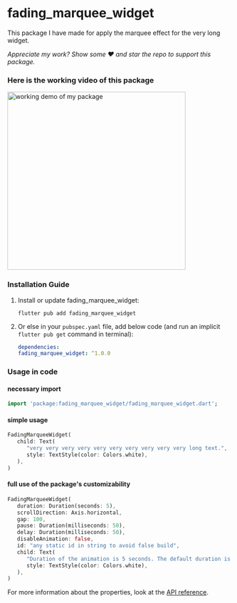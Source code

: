 # fading_marquee_widget

This package I have made for apply the marquee effect for the very long widget.

_Appreciate my work? Show some ❤️ and star the repo to support this package._

### Here is the working video of this package

<img src="https://github.com/pratikPSB/fading_marquee_widget/blob/master/fading_marquee_widget_demo.gif?raw=true" height="400"  alt="working demo of my package"/>

### Installation Guide

1. Install or update fading_marquee_widget:
   ```shell 
   flutter pub add fading_marquee_widget
   ```
2. Or else in your `pubspec.yaml` file, add below code (and run an implicit `flutter pub get`
   command in terminal):
   ```yaml
   dependencies:
   fading_marquee_widget: ^1.0.0
   ```

### Usage in code

#### necessary import

```dart
import 'package:fading_marquee_widget/fading_marquee_widget.dart';
```

#### simple usage

```dart
FadingMarqueeWidget(
   child: Text(
      "very very very very very very very very very very long text.",
      style: TextStyle(color: Colors.white),
   ),
)
```

#### full use of the package's customizability

```dart
FadingMarqueeWidget(
   duration: Duration(seconds: 5),
   scrollDirection: Axis.horizontal,
   gap: 100,
   pause: Duration(milliseconds: 50),
   delay: Duration(milliseconds: 50),
   disableAnimation: false,
   id: "any static id in string to avoid false build",
   child: Text(
      "Duration of the animation is 5 seconds. The default duration is 10 seconds. very very very very very very very very very very long text.",
      style: TextStyle(color: Colors.white),
   ),
)
```

For more information about the properties, look at
the [API reference](https://pub.dev/documentation/fading_marquee_widget/latest/).

